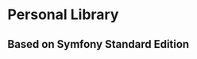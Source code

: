 Personal Library
================

Based on Symfony Standard Edition
---------------------------------